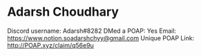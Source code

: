 # Adarsh Choudhary

Discord username: Adarsh#8282
DMed a POAP: Yes
Email: https://www.notion.soadarshchyy@gmail.com
Unique POAP Link: http://POAP.xyz/claim/q56e9u